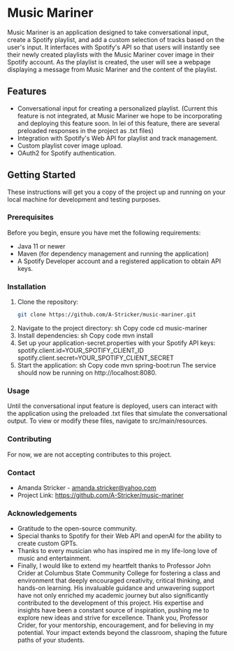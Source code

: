 # Music Mariner
Music Mariner is an application designed to take conversational input, create a Spotify playlist, and add a custom selection of tracks based on the user's input. 
It interfaces with Spotify's API so that users will instantly see their newly created playlists with the Music Mariner cover image in their Spotify account.
As the playlist is created, the user will see a webpage displaying a message from Music Mariner and the content of the playlist.

## Features
- Conversational input for creating a personalized playlist. (Current this feature is not integrated, at Music Mariner we hope to be incorporating and deploying this feature soon.
        In lei of this feature, there are several preloaded responses in the project as .txt files)
- Integration with Spotify's Web API for playlist and track management.
- Custom playlist cover image upload.
- OAuth2 for Spotify authentication.

## Getting Started

These instructions will get you a copy of the project up and running on your local machine for development and testing purposes.

### Prerequisites

Before you begin, ensure you have met the following requirements:
- Java 11 or newer
- Maven (for dependency management and running the application)
- A Spotify Developer account and a registered application to obtain API keys.

### Installation

1. Clone the repository:
   ```sh
   git clone https://github.com/A-Stricker/music-mariner.git
2. Navigate to the project directory:
  sh
  Copy code
  cd music-mariner
3. Install dependencies:
  sh
  Copy code
  mvn install
4. Set up your application-secret.properties with your Spotify API keys:
  spotify.client.id=YOUR_SPOTIFY_CLIENT_ID
  spotify.client.secret=YOUR_SPOTIFY_CLIENT_SECRET
5. Start the application:
  sh
  Copy code
  mvn spring-boot:run
The service should now be running on http://localhost:8080.

### Usage
Until the conversational input feature is deployed, users can interact with the application using the preloaded .txt files that simulate the conversational output. 
To view or modify these files, navigate to src/main/resources.

### Contributing
For now, we are not accepting contributes to this project.

### Contact
- Amanda Stricker - amanda.stricker@yahoo.com
- Project Link: https://github.com/A-Stricker/music-mariner

### Acknowledgements
- Gratitude to the open-source community.
- Special thanks to Spotify for their Web API and openAI for the ability to create custom GPTs.
- Thanks to every musician who has inspired me in my life-long love of music and entertainment. 
- Finally, I would like to extend my heartfelt thanks to Professor John Crider at Columbus State Community College for fostering a class and environment that deeply encouraged creativity, 
critical thinking, and hands-on learning. His invaluable guidance and unwavering support have not only enriched my academic journey but also significantly contributed to the development of this project. 
His expertise and insights have been a constant source of inspiration, pushing me to explore new ideas and strive for excellence. Thank you, Professor Crider, for your mentorship, encouragement, 
and for believing in my potential. Your impact extends beyond the classroom, shaping the future paths of your students.
